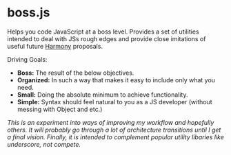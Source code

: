 boss.js
=======

Helps you code JavaScript at a boss level. Provides a set of utilities intended to deal with JSs rough edges and provide close imitations of useful future [Harmony](http://wiki.ecmascript.org/doku.php?id=harmony:specification_drafts) proposals.

Driving Goals:

* **Boss:** The result of the below objectives.
* **Organized:** In such a way that makes it easy to include only what you need.
* **Small:** Doing the absolute minimum to achieve functionality.
* **Simple:** Syntax should feel natural to you as a JS developer (without messing with Object and etc.)

*This is an experiment into ways of improving my workflow and hopefully others. It will probably go through a lot of architecture transitions until I get a final vision. Finally, it is intended to complement popular utility libaries like underscore, not compete.*
